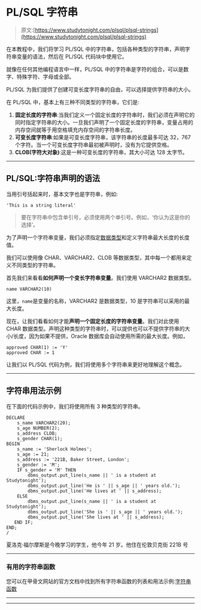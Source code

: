 # PL/SQL 字符串

> 原文:[https://www.studytonight.com/plsql/plsql-strings](https://www.studytonight.com/plsql/plsql-strings)

在本教程中，我们将学习 PL/SQL 中的字符串，包括各种类型的字符串，声明字符串变量的语法，然后在 PL/SQL 代码块中使用它。

就像在任何其他编程语言中一样，PL/SQL 中的字符串是字符的组合，可以是数字、特殊字符、字母或全部。

PL/SQL 为我们提供了创建可变长度字符串的自由，可以选择提供字符串的大小。

在 PL/SQL 中，基本上有三种不同类型的字符串，它们是:

1.  **固定长度的字符串**:当我们定义一个固定长度的字符串时，我们必须在声明它的同时指定字符串的大小。一旦我们声明了一个固定长度的字符串，变量占用的内存空间就等于用空格填充内存空间的字符串长度。
2.  **可变长度字符串**:如果是可变长度字符串，该字符串的长度最多可达 32，767 个字符。当一个可变长度字符串最初被声明时，没有为它提供空格。
3.  **CLOB(字符大对象)**:这是一种可变长度的字符串，其大小可达 128 太字节。

* * *

## PL/SQL:字符串声明的语法

当用引号括起来时，基本文字也是字符串，例如:

```
'This is a string literal'
```

> 要在字符串中包含单引号，必须使用两个单引号。例如，‘你认为这是你的选择’。

为了声明一个字符串变量，我们必须指定[数据类型](datatype-in-plsql)和定义字符串最大长度的长度值。

我们可以使用像 CHAR、VARCHAR2、CLOB 等数据类型，其中每一个都用来定义不同类型的字符串。

首先我们来看看**如何声明一个变长字符串变量**。我们使用 VARCHAR2 数据类型。

```
name VARCHAR2(10)
```

这里，`name`是变量的名称，VARCHAR2 是数据类型，10 是字符串可以采用的最大长度。

现在，让我们看看如何才能**声明一个固定长度的字符串变量**。我们对此使用 CHAR 数据类型。声明这种类型的字符串时，可以提供也可以不提供字符串的大小/长度，因为如果不提供，Oracle 数据库会自动使用所需的最大长度。例如，

```
approved CHAR(1) := 'Y'
approved CHAR := 1
```

让我们以 PL/SQL 代码为例，我们将使用多个字符串来更好地理解这个概念。

* * *

## 字符串用法示例

在下面的代码示例中，我们将使用所有 3 种类型的字符串。

```
DECLARE 
   	s_name VARCHAR2(20); 
   	s_age NUMBER(2); 
   	s_address CLOB; 
   	s_gender CHAR(1); 
BEGIN 
   	s_name := 'Sherlock Holmes'; 
   	s_age := 21; 
   	s_address := '221B, Baker Street, London'; 
   	s_gender := 'M';
   	IF s_gender = 'M' THEN 
      	dbms_output.put_line(s_name || ' is a student at Studytonight'); 
      	dbms_output.put_line('He is ' || s_age || ' years old.'); 
      	dbms_output.put_line('He lives at ' || s_address); 
    ELSE
    	dbms_output.put_line(s_name || ' is a student at Studytonight'); 
      	dbms_output.put_line('She is ' || s_age || ' years old.'); 
      	dbms_output.put_line('She lives at ' || s_address);
   END IF; 
END; 
/
```

夏洛克·福尔摩斯是今晚学习的学生，他今年 21 岁。他住在伦敦贝克街 221B 号

* * *

### 有用的字符串函数

您可以在甲骨文网站的官方文档中找到所有字符串函数的列表和用法示例:[字符串函数](https://docs.oracle.com/cd/E17952_01/mysql-5.1-en/string-functions.html)

* * *

* * *